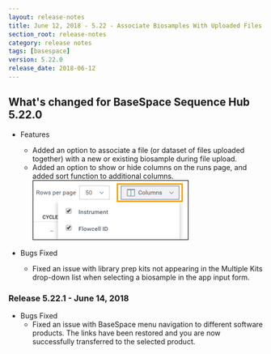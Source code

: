 ```yaml
---
layout: release-notes
title: June 12, 2018 - 5.22 - Associate Biosamples With Uploaded Files and Show/Hide Columns on Runs Page
section_root: release-notes
category: release notes
tags: [basespace]
version: 5.22.0
release_date: 2018-06-12
---
```


## What's changed for BaseSpace Sequence Hub 5.22.0 

- Features
  
  - Added an option to associate a file (or dataset of files uploaded together) with a new or existing biosample during file upload. 
  - Added an option to show or hide columns on the runs page, and added sort function to additional columns. 
    ![Run Page Column Selector](/images/release-notes/basespace/runs_page_column_selection.png)

- Bugs Fixed

  - Fixed an issue with library prep kits not appearing in the Multiple Kits drop-down list when selecting a biosample in the app input form. 
  
### Release 5.22.1 - June 14, 2018

- Bugs Fixed
  - Fixed an issue with BaseSpace menu navigation to different software products. The links have been restored and you are now successfully transferred to the selected product.
